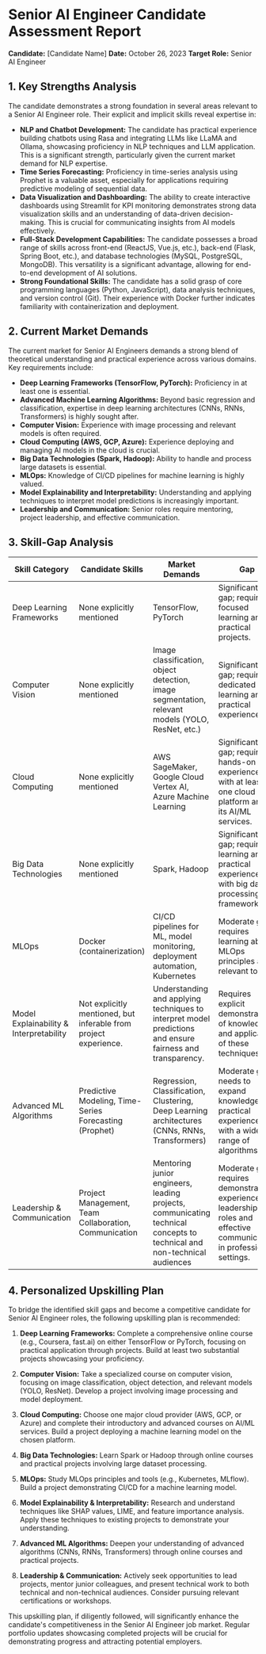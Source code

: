 # Senior AI Engineer Candidate Assessment Report

**Candidate:** [Candidate Name]
**Date:** October 26, 2023
**Target Role:** Senior AI Engineer


## 1. Key Strengths Analysis

The candidate demonstrates a strong foundation in several areas relevant to a Senior AI Engineer role.  Their explicit and implicit skills reveal expertise in:

* **NLP and Chatbot Development:**  The candidate has practical experience building chatbots using Rasa and integrating LLMs like LLaMA and Ollama, showcasing proficiency in NLP techniques and LLM application.  This is a significant strength, particularly given the current market demand for NLP expertise.
* **Time Series Forecasting:**  Proficiency in time-series analysis using Prophet is a valuable asset, especially for applications requiring predictive modeling of sequential data.
* **Data Visualization and Dashboarding:**  The ability to create interactive dashboards using Streamlit for KPI monitoring demonstrates strong data visualization skills and an understanding of data-driven decision-making.  This is crucial for communicating insights from AI models effectively.
* **Full-Stack Development Capabilities:** The candidate possesses a broad range of skills across front-end (ReactJS, Vue.js, etc.), back-end (Flask, Spring Boot, etc.), and database technologies (MySQL, PostgreSQL, MongoDB). This versatility is a significant advantage, allowing for end-to-end development of AI solutions.
* **Strong Foundational Skills:**  The candidate has a solid grasp of core programming languages (Python, JavaScript), data analysis techniques, and version control (Git).  Their experience with Docker further indicates familiarity with containerization and deployment.


## 2. Current Market Demands

The current market for Senior AI Engineers demands a strong blend of theoretical understanding and practical experience across various domains.  Key requirements include:

* **Deep Learning Frameworks (TensorFlow, PyTorch):**  Proficiency in at least one is essential.
* **Advanced Machine Learning Algorithms:**  Beyond basic regression and classification, expertise in deep learning architectures (CNNs, RNNs, Transformers) is highly sought after.
* **Computer Vision:**  Experience with image processing and relevant models is often required.
* **Cloud Computing (AWS, GCP, Azure):**  Experience deploying and managing AI models in the cloud is crucial.
* **Big Data Technologies (Spark, Hadoop):**  Ability to handle and process large datasets is essential.
* **MLOps:**  Knowledge of CI/CD pipelines for machine learning is highly valued.
* **Model Explainability and Interpretability:**  Understanding and applying techniques to interpret model predictions is increasingly important.
* **Leadership and Communication:**  Senior roles require mentoring, project leadership, and effective communication.


## 3. Skill-Gap Analysis

| Skill Category                     | Candidate Skills                                                                                                | Market Demands                                                                                                    | Gap                                                                                                         |
|---------------------------------|-----------------------------------------------------------------------------------------------------------------|-----------------------------------------------------------------------------------------------------------------|---------------------------------------------------------------------------------------------------------------|
| Deep Learning Frameworks          | None explicitly mentioned                                                                                       | TensorFlow, PyTorch                                                                                             | Significant gap; requires focused learning and practical projects.                                                |
| Computer Vision                   | None explicitly mentioned                                                                                       | Image classification, object detection, image segmentation, relevant models (YOLO, ResNet, etc.)                 | Significant gap; requires dedicated learning and practical experience.                                          |
| Cloud Computing                   | None explicitly mentioned                                                                                       | AWS SageMaker, Google Cloud Vertex AI, Azure Machine Learning                                                    | Significant gap; requires hands-on experience with at least one cloud platform and its AI/ML services.          |
| Big Data Technologies             | None explicitly mentioned                                                                                       | Spark, Hadoop                                                                                                   | Significant gap; requires learning and practical experience with big data processing frameworks.                 |
| MLOps                             | Docker (containerization)                                                                                       | CI/CD pipelines for ML, model monitoring, deployment automation, Kubernetes                                      | Moderate gap; requires learning about MLOps principles and relevant tools.                                     |
| Model Explainability & Interpretability | Not explicitly mentioned, but inferable from project experience.                                                 | Understanding and applying techniques to interpret model predictions and ensure fairness and transparency.       | Requires explicit demonstration of knowledge and application of these techniques.                               |
| Advanced ML Algorithms           | Predictive Modeling, Time-Series Forecasting (Prophet)                                                         | Regression, Classification, Clustering, Deep Learning architectures (CNNs, RNNs, Transformers)                  | Moderate gap; needs to expand knowledge and practical experience with a wider range of algorithms.              |
| Leadership & Communication       | Project Management, Team Collaboration, Communication                                                          | Mentoring junior engineers, leading projects, communicating technical concepts to technical and non-technical audiences | Moderate gap; requires demonstrable experience in leadership roles and effective communication in professional settings. |


## 4. Personalized Upskilling Plan

To bridge the identified skill gaps and become a competitive candidate for Senior AI Engineer roles, the following upskilling plan is recommended:

1. **Deep Learning Frameworks:** Complete a comprehensive online course (e.g., Coursera, fast.ai) on either TensorFlow or PyTorch, focusing on practical application through projects.  Build at least two substantial projects showcasing your proficiency.

2. **Computer Vision:**  Take a specialized course on computer vision, focusing on image classification, object detection, and relevant models (YOLO, ResNet).  Develop a project involving image processing and model deployment.

3. **Cloud Computing:** Choose one major cloud provider (AWS, GCP, or Azure) and complete their introductory and advanced courses on AI/ML services.  Build a project deploying a machine learning model on the chosen platform.

4. **Big Data Technologies:**  Learn Spark or Hadoop through online courses and practical projects involving large dataset processing.

5. **MLOps:**  Study MLOps principles and tools (e.g., Kubernetes, MLflow).  Build a project demonstrating CI/CD for a machine learning model.

6. **Model Explainability & Interpretability:**  Research and understand techniques like SHAP values, LIME, and feature importance analysis.  Apply these techniques to existing projects to demonstrate your understanding.

7. **Advanced ML Algorithms:**  Deepen your understanding of advanced algorithms (CNNs, RNNs, Transformers) through online courses and practical projects.

8. **Leadership & Communication:**  Actively seek opportunities to lead projects, mentor junior colleagues, and present technical work to both technical and non-technical audiences.  Consider pursuing relevant certifications or workshops.


This upskilling plan, if diligently followed, will significantly enhance the candidate's competitiveness in the Senior AI Engineer job market.  Regular portfolio updates showcasing completed projects will be crucial for demonstrating progress and attracting potential employers.